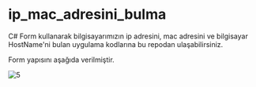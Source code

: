 # ip_mac_adresini_bulma

C# Form kullanarak bilgisayarımızın ip adresini, mac adresini ve bilgisayar HostName'ni bulan uygulama kodlarına bu repodan ulaşabilirsiniz.

Form yapısını aşağıda verilmiştir. 

![5](https://github.com/AhsennurUSLU/ip_mac_adresini_bulma/assets/99485329/890b74e0-d198-449f-88b5-214eff547456)
